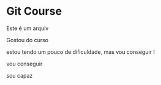 # Git Course

Este é um arquiv


Gostou do curso

estou tendo um pouco de dificuldade, mas vou conseguir !


vou conseguir

sou capaz
